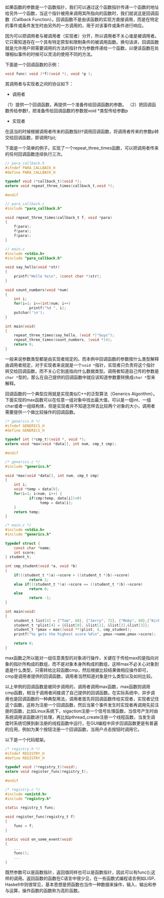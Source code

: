 如果函数的参数是一个函数指针，我们可以通过这个函数指针传递一个函数的地址给另外一个函数，当这个指针被用来调用其所指向的函数时，我们就说这是回调函数（Callback Function）。回调函数不是由该函数的实现方直接调用，而是在特定的事件或条件发生时由另外的一方调用的，用于对该事件或条件进行响应。

因为可以把调用者与被调用者（实现者）分开，所以调用者不关心谁是被调用者。它只需知道存在一个具有特定原型和限制条件的被调用函数。换句话讲，回调函数就是允许用户把需要调用的方法的指针作为参数传递给一个函数，以便该函数在处理相似事件的时候可以灵活的使用不同的方法。

下面是一个回调函数的示例：

```c
void func( void (*f)(void *), void *p );  
```

其调用者与实现者之间的协议如下：

- 调用者

（1）提供一个回调函数，再提供一个准备传给回调函数的参数。
（2）把回调函数传给参数f，把准备传给回调函数的参数按void *类型传给参数p

- 实现者

在适当的时候根据调用者传来的函数指针f调用回调函数，将调用者传来的参数p转交给回调函数，即调用f(p);

下面是一个简单的例子。实现了一个repeat_three_times函数，可以把调用者传来的任何回调函数连续执行三次。

```c
// para_callback.h
#ifndef PARA_CALLBACK_H  
#define PARA_CALLBACK_H  
   
typedef void (*callback_t)(void *);  
extern void repeat_three_times(callback_t,void *);  
   
#endif  
```

```c
// para_callback.c
#include "para_callback.h"  
   
void repeat_three_times(callback_t f, void *para)  
{  
    f(para);  
    f(para);  
    f(para);  
}

// main.c  
#include <stdio.h>  
#include "para_callback.h"  
   
void say_hello(void *str)  
{  
    printf("Hello %s\n", (const char *)str);  
}  
   
void count_numbers(void *num)  
{  
    int i;  
    for(i=1; i<=(int)num; i++)  
           printf("%d ", i);  
    putchar('\n');  
}  
   
int main(void)  
{  
    repeat_three_times(say_hello, (void *)"Guys");  
    repeat_three_times(count_numbers, (void *)4);  
    return 0;  
}  
```
一般来说参数类型都是由实现者规定的。而本例中回调函数的参数按什么类型解释由调用者规定，对于实现者来说就是一个`void *`指针，实现者只负责将这个指针转交给回调函数，而不关心它到底指向什么数据类型。调用者知道自己传的参数是`char *`型的，那么在自己提供的回调函数中就应该知道参数要转换成`char *`型来解释。

回调函数的一个典型应用就是实现类似C++的泛型算法（Generics Algorithm）。下面实现的max函数可以在任意一组对象中找出最大值，可以是一组int、一组char或者一组结构体，但是实现者并不知道怎样去比较两个对象的大小，调用者需要提供一个做比较操作的回调函数。

```c
/* generics.h */  
#ifndef GENERICS_H  
#define GENERICS_H  
   
typedef int (*cmp_t)(void *, void *);  
extern void *max(void *data[], int num, cmp_t cmp);  
   
#endif  
```

```c
/* generics.c */  
#include "generics.h"  
   
void *max(void *data[], int num, cmp_t cmp)  
{  
    int i;  
    void *temp = data[0];  
    for(i=1; i<num; i++) {  
           if(cmp(temp, data[i])<0)  
                temp = data[i];  
    }  
    return temp;  
}  
```

```c
/* main.c */  
#include <stdio.h>  
#include "generics.h"  
   
typedef struct {  
    const char *name;  
    int score;  
} student_t;  
   
int cmp_student(void *a, void *b)  
{  
    if(((student_t *)a)->score > ((student_t *)b)->score)  
           return 1;  
    else if(((student_t *)a)->score == ((student_t *)b)->score)  
           return 0;  
    else  
           return -1;  
}  
   
int main(void)  
{  
    student_t list[4] = {"Tom", 68}, {"Jerry", 72}, {"Moby", 60},{"Kirby", 89};  //这里是双大括号
    student_t *plist[4] = {&list[0], &list[1], &list[2],&list[3]};  
    student_t *pmax = max((void **)plist, 4, cmp_student);  
    printf("%s gets the highest score %d\n", pmax->name,pmax->score);  
   
    return 0;  
}  
```

max函数之所以能对一组任意类型的对象进行操作，关键在于传给max的是指向对象的指针所构成的数组，而不是对象本身所构成的数组，这样max不必关心对象到底是什么类型，只需转给比较函数cmp，然后根据比较结果做相应操作即可，cmp是调用者提供的回调函数，调用者当然知道对象是什么类型以及如何比较。

以上举例的回调函数是被同步调用的，调用者调用max函数，max函数则调用cmp函数，相当于调用者间接调了自己提供的回调函数。在实际系统中，异步调用也是回调函数的一种典型用法，调用者首先将回调函数传给实现者，实现者记住这个函数，这称为注册一个回调函数，然后当某个事件发生时实现者再调用先前注册的函数，比如Linux系统下，sigaction注册一个信号处理函数，当信号产生时由系统调用该函数进行处理，再比如pthread_create注册一个线程函数，当发生调度时系统切换到新注册的线程函数中运行，在GUI编程中异步回调函数更是有普遍的应用，例如为某个按钮注册一个回调函数，当用户点击按钮时调用它。

以下是一个代码框架。

```c
/* registry.h */  
#ifndef REGISTRY_H  
#define REGISTRY_H  
   
typedef void (*registry_t)(void);  
extern void register_func(registry_t);  
   
#endif  
```

```c
/* registry.c */  
#include <unistd.h>  
#include "registry.h"  
   
static registry_t func;  
   
void register_func(registry_t f)  
{  
    func = f;  
}  
   
static void on_some_event(void)  
{  
    ...  
    func();  
    ...  
}  
```

既然参数可以是函数指针，返回值同样也可以是函数指针，因此可以有func();这样的调用。返回函数的函数在C语言中很少见，在一些函数式编程语言例如LISP、Haskell中则很常见，基本思想是把函数也当作一种数据来操作，输入、输出和参与运算，操作函数的函数称为高阶函数。
